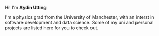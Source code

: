 Hi! I'm **Aydin Utting**

I'm a physics grad from the University of Manchester, with an interst in software development and data science.
Some of my uni and personal projects are listed here for you to check out.
